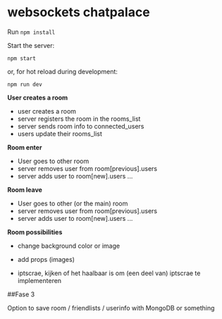 # websockets chatpalace

Run ```npm install``` 

Start the server: 
~~~
npm start
~~~
or, for hot reload during development:
~~~
npm run dev
~~~


**User creates a room**

- user creates a room
- server registers the room in the rooms_list
- server sends room info to connected_users
- users update their rooms_list

**Room enter**

- User goes to other room
- server removes user from room[previous].users
- server adds user to room[new].users
... 

**Room leave**
- User goes to other (or the main) room 
- server removes user from room[previous].users
- server adds user to room[new].users
...

**Room possibilities**

 * change background color or image
 * add props (images)
 
* iptscrae, kijken of het haalbaar is om (een deel van) iptscrae te implementeren

##Fase 3

Option to save room / friendlists / userinfo  with MongoDB or something
